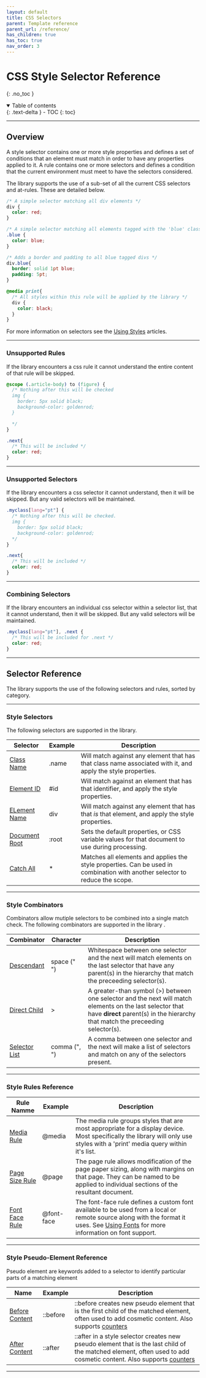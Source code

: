 ```yaml
---
layout: default
title: CSS Selectors
parent: Template reference
parent_url: /reference/
has_children: true
has_toc: true
nav_order: 3
---
```


# CSS Style Selector Reference
{: .no_toc }


<details open markdown="block">
  <summary>
    Table of contents
  </summary>
  {: .text-delta }
- TOC
{: toc}
</details>

---

## Overview

A style selector contains one or more style properties and defines a set of conditions that an element must match in order to have any properties applied to it.
A rule contains one or more selectors and defines a condition that the current environment must meet to have the selectors considered.

The library supports the use of a sub-set of all the current CSS selectors and at-rules. These are detailed below.

```css
/* A simple selector matching all div elements */
div {
  color: red;
}

/* A simple selector matching all elements tagged with the 'blue' class */
.blue {
  color: blue;
}

/* Adds a border and padding to all blue tagged divs */
div.blue{
  border: solid 1pt blue;
  padding: 5pt;
}

@media print{
  /* All styles within this rule will be applied by the library */
  div {
    color: black;
  }
}
```

For more information on selectors see the <a href='/learning/styles/'>Using Styles</a> articles.

---

### Unsupported Rules

If the library encounters a css rule it cannot understand the entire content of that rule will be skipped.

```css
@scope (.article-body) to (figure) {
  /* Nothing after this will be checked
  img {
    border: 5px solid black;
    background-color: goldenrod;
  }

  */
}

.next{
  /* This will be included */
  color: red;
}
```

---

### Unsupported Selectors

If the library encounters a css selector it cannot understand, then it will be skipped. But any valid selectors will be maintained.

```css
.myclass[lang="pt"] {
  /* Nothing after this will be checked.
  img {
    border: 5px solid black;
    background-color: goldenrod;
  */
}

.next{
  /* This will be included */
  color: red;
}
```

---

### Combining Selectors

If the library encounters an individual css selector within a selector list, that it cannot understand, then it will be skipped. But any valid selectors will be maintained.

```css
.myclass[lang="pt"], .next {
  /* This will be included for .next */
  color: red;
}
```

---


## Selector Reference

The library supports the use of the following selectors and rules, sorted by category.

---

### Style Selectors

The following selectors are supported in the library.


| Selector  | Example  | Description |
|---|---|---|
| <a href='selectors/class.html' >Class Name</a>   | .name | Will match against any element that has that class name associated with it, and apply the style properties.   |
| <a href='selectors/id.html' >Element ID</a>   | #id | Will match against an element that has that identifier, and apply the style properties.   |
| <a href='selectors/tag.html' >ELement Name</a>   | div | Will match against any element that has that *is* that element, and apply the style properties.   |
| <a href='selectors/root.html' >Document Root</a>   | :root | Sets the default properties, or CSS variable values for that document to use during processing.   |
| <a href='selectors/all.html' >Catch All</a>   | \* | Matches all elements and applies the style properties. Can be used in combination with another selector to reduce the scope.   |

---

### Style Combinators


Combinators allow mutiple selectors to be combined into a single match check. The following combinators are supported in the library .


| Combinator  | Character  | Description |
|---|---|---|
| <a href='combinators/descendant.html' >Descendant</a>   | space (" ") | Whitespace between one selector and the next will match elements on the last selector that have any parent(s) in the hierarchy that match the preceeding selector(s).   |
| <a href='combinators/child.html' >Direct Child</a>   | &gt; | A greater-than symbol (&gt;) between one selector and the next will match elements on the last selector that have **direct** parent(s) in the hierarchy that match the preceeding selector(s).   |
| <a href='combinators/list.html' >Selector List</a>   | comma (", ") | A comma between one selector and the next will make a list of selectors and match on any of the selectors present.   |

---

### Style Rules Reference


| Rule Namme  | Example  | Description |
|---|---|---|
| <a href='combinators/media.html' >Media Rule</a>   | @media | The media rule groups styles that are most appropriate for a display device. Most specifically the library will only use styles with a 'print' media query within it's list.   |
| <a href='combinators/page.html' >Page Size Rule</a>   | @page | The page rule allows modification of the page paper sizing, along with margins on that page. They can be named to be applied to individual sections of the resultant document.  |
| <a href='combinators/font-face.html' >Font Face Rule</a>   | @font-face | The font-face rule defines a custom font available to be used from a local or remote source along with the format it uses. See <a href='/learning/styles/fonts.html' >Using Fonts</a> for more information on font support.   |

---

### Style Pseudo-Element Reference

Pseudo element are keywords added to a selector to identify particular parts of a matching element 

| Name  | Example  | Description |
|---|---|---|
| <a href='pseudo/before.html' >Before Content</a>   | ::before | ::before creates new pseudo element that is the first child of the matched element, often used to add cosmetic content. Also supports <a href='/learning/styles/counters.html' >counters</a>  |
| <a href='pseudo/after.html' >After Content</a>   | ::after | ::after in a style selector creates new pseudo element that is the last child of the matched element, often used to add cosmetic content. Also supports <a href='/learning/styles/counters.html' >counters</a>  |


---


